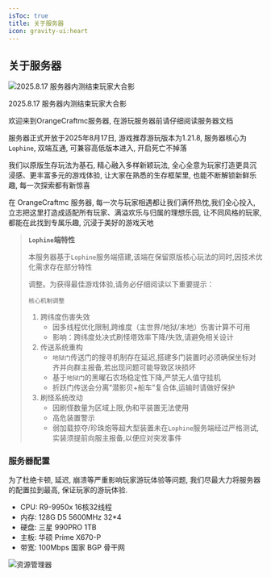 ```yaml
---
isToc: true
title: 关于服务器
icon: gravity-ui:heart
---
```


## 关于服务器

![2025.8.17 服务器内测结束玩家大合影](https://orangecraftmc.obs.cn-south-1.myhuaweicloud.com/guide/group_photo.png)

2025.8.17 服务器内测结束玩家大合影

欢迎来到OrangeCraftmc服务器, 在游玩服务器前请仔细阅读服务器文档

服务器正式开放于2025年8月17日, 游戏推荐游玩版本为1.21.8, 服务器核心为`Lophine`, 双端互通, 可兼容高低版本进入, 开启死亡不掉落

我们以原版生存玩法为基石, 精心融入多样新颖玩法, 全心全意为玩家打造更具沉浸感、更丰富多元的游戏体验, 让大家在熟悉的生存框架里, 也能不断解锁新鲜乐趣, 每一次探索都有新惊喜

在 OrangeCraftmc 服务器, 每一次与玩家相遇都让我们满怀热忱,我们全心投入, 立志把这里打造成适配所有玩家、满溢欢乐与归属的理想乐园, 让不同风格的玩家, 都能在此找到专属乐趣, 沉浸于美好的游戏天地

> **`Lophine`端特性**
>
> 本服务器基于`Lophine`服务端搭建,该端在保留原版核心玩法的同时,因技术优化需求存在部分特性
>
> 调整。为获得最佳游戏体验,请务必仔细阅读以下重要提示：
>
> `核心机制调整`
>
> 1. 跨纬度伤害失效
>     - 因多线程优化限制,跨维度（主世界/地狱/末地）伤害计算不可用
>     - 影响：跨纬度处决式刷怪塔效率下降/失效,请避免相关设计
> 2. 传送系统重构
>     - `地狱门`传送门的搜寻机制存在延迟,搭建多门装置时必须确保坐标对齐并向群主报备,若出现问题可能导致区块损坏
>     - 基于`地狱门`的黑曜石农场稳定性下降,严禁无人值守挂机
>     - 折跃门传送会分离”潜影贝+船车”复合体,运输时请做好保护
> 3. 刷怪系统改动
>     - 因刷怪数量为区域上限,伪和平装置无法使用
>     - 高危装置警示
>     - 弱加载掠夺/珍珠炮等超大型装置未在`Lophine`服务端经过严格测试,实装须提前向服主报备,以便应对突发事件

### 服务器配置

为了杜绝卡顿, 延迟, 崩溃等严重影响玩家游玩体验等问题, 我们尽最大力将服务器的配置拉到最高, 保证玩家的游玩体验.

- CPU: R9-9950x 16核32线程
- 内存: 128G D5 5600MHz 32\*4
- 硬盘: 三星 990PRO 1TB
- 主板: 华硕 Prime X670-P
- 带宽: 100Mbps 国家 BGP 骨干网

![资源管理器](https://orangecraftmc.obs.cn-south-1.myhuaweicloud.com/guide/zyglq.png)
